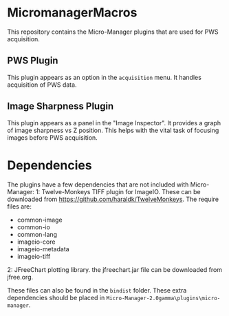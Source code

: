 # MicromanagerMacros
This repository contains the Micro-Manager plugins that are used for PWS acquisition.

## PWS Plugin
This plugin appears as an option in the `acquisition` menu. It handles acquisition of PWS data.

## Image Sharpness Plugin
This plugin appears as a panel in the "Image Inspector".  It provides a graph of image sharpness vs Z position.
This helps with the vital task of focusing images before PWS acquisition.

# Dependencies
The plugins have a few dependencies that are not included with Micro-Manager:
1: Twelve-Monkeys TIFF plugin for ImageIO. These can be downloaded from https://github.com/haraldk/TwelveMonkeys. The require files
are: 
  - common-image
  - common-io
  - common-lang
  - imageio-core
  - imageio-metadata
  - imageio-tiff

2: JFreeChart plotting library. the jfreechart.jar file can be downloaded from jfree.org.

These files can also be found in the `bindist` folder.
These extra dependencies should be placed in `Micro-Manager-2.0gamma\plugins\micro-manager`.

